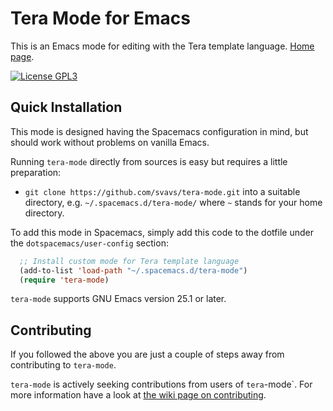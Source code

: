 Tera Mode for Emacs
======================

This is an Emacs mode for editing with the Tera template language. [Home page](http://svavs.github.io/tera-mode/).

[![License GPL3](https://img.shields.io/badge/license-GPL3-blue.svg)](https://github.com/svavs/tera-mode/blob/master/LICENSE.txt)


## Quick Installation

This mode is designed having the Spacemacs configuration in mind, but should work without problems on vanilla Emacs. 

Running `tera-mode` directly from sources is easy but requires a little preparation:

- `git clone https://github.com/svavs/tera-mode.git` into a
  suitable directory, e.g. `~/.spacemacs.d/tera-mode/` where `~`
  stands for your home directory.

To add this mode in Spacemacs, simply add this code to the dotfile under the `dotspacemacs/user-config` section:


```el
  ;; Install custom mode for Tera template language
  (add-to-list 'load-path "~/.spacemacs.d/tera-mode")
  (require 'tera-mode)
```

`tera-mode` supports GNU Emacs version 25.1 or later.


## Contributing

If you followed the above you are just a couple of steps away from
contributing to `tera-mode`.

`tera-mode` is actively seeking contributions from users of `tera`-mode`. 
For more information have a look at [the wiki page on contributing](https://github.com/svavs/tera-mode/wiki/Contributing).


